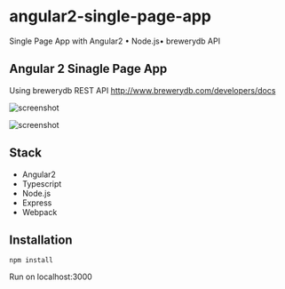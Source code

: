 # angular2-single-page-app
Single Page App with Angular2 • Node.js• brewerydb API

## Angular 2 Sinagle Page App

Using brewerydb REST API http://www.brewerydb.com/developers/docs

![screenshot](/main.png)

![screenshot](/profile.png "Profile")

Stack
-----

- Angular2
- Typescript
- Node.js
- Express
- Webpack

Installation
------------

    npm install

Run on localhost:3000

